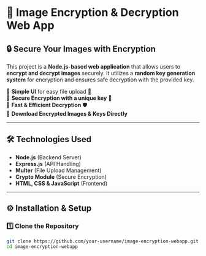 # 📌 Image Encryption & Decryption Web App

## 🔒 Secure Your Images with Encryption

This project is a **Node.js-based web application** that allows users to **encrypt and decrypt images** securely. It utilizes a **random key generation system** for encryption and ensures safe decryption with the provided key.

🔹 **Simple UI** for easy file upload 📂  
🔹 **Secure Encryption with a unique key** 🔑  
🔹 **Fast & Efficient Decryption** 🛡️  
🔹 **Download Encrypted Images & Keys Directly**  

---

## 🛠️ Technologies Used
- **Node.js** (Backend Server)
- **Express.js** (API Handling)
- **Multer** (File Upload Management)
- **Crypto Module** (Secure Encryption)
- **HTML, CSS & JavaScript** (Frontend)

---

## ⚙️ Installation & Setup

### 1️⃣ Clone the Repository
```bash
git clone https://github.com/your-username/image-encryption-webapp.git
cd image-encryption-webapp
